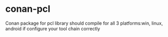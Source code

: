 # conan-pcl

Conan package for pcl library
should compile for all 3 platforms:win, linux, android if configure your tool chain correctly
